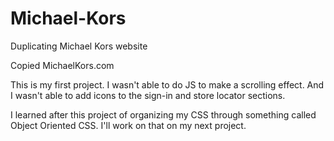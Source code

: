 # Michael-Kors
Duplicating Michael Kors website

Copied MichaelKors.com

This is my first project. I wasn't able to do JS to 
make a scrolling effect. And I wasn't able to add icons
to the sign-in and store locator sections.

I learned after this project of organizing my CSS through something
called Object Oriented CSS.  I'll work on that on my next project.
